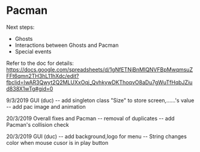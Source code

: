 # Pacman

Next steps:
+ Ghosts
+ Interactions between Ghosts and Pacman
+ Special events

Refer to the doc for details:
https://docs.google.com/spreadsheets/d/1gNfETNjBnMIQNVFBpMwqmsuZFFt6qmn2TH3hL11hXdc/edit?fbclid=IwAR3Qwyt2Q2MLUXxOqj_QvhkywDKThoqvO8aDu7gWuTfHqbJZiud838X1wTg#gid=0

9/3/2019 GUI (duc)
-- add singleton class "Size" to store screen,......'s value
-- add pac image and animation

20/3/2019 Overall fixes and Pacman
-- removal of duplicates
-- add Pacman's collision check

20/3/2019 GUI (duc)
-- add background,logo for menu
-- String changes color when mouse cusor is in play button
